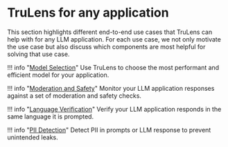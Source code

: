 # TruLens for any application

This section highlights different end-to-end use cases that TruLens can help with for any LLM application. For each use case, we not only motivate the use case but also discuss which components are most helpful for solving that use case.

!!! info "[Model Selection](https://colab.research.google.com/github/truera/trulens/blob/main/trulens_eval/examples/expositional/models/model_comparison.ipynb)"
    Use TruLens to choose the most performant and efficient model for your application.

!!! info "[Moderation and Safety](https://colab.research.google.com/github/truera/trulens/blob/main/trulens_eval/examples/expositional/models/moderation.ipynb)"
    Monitor your LLM application responses against a set of moderation and safety checks.

!!! info "[Language Verification](https://colab.research.google.com/github/truera/trulens/blob/main/trulens_eval/examples/expositional/models/language_verification.ipynb)"
    Verify your LLM application responds in the same language it is prompted.

!!! info "[PII Detection](https://colab.research.google.com/github/truera/trulens/blob/main/trulens_eval/examples/expositional/models/pii_detection.ipynb)"
    Detect PII in prompts or LLM response to prevent unintended leaks.
